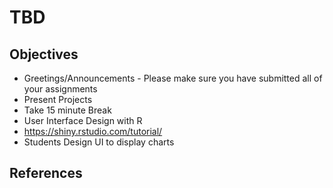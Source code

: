 # TBD


## Objectives
* Greetings/Announcements - Please make sure you have submitted all of your assignments
* Present Projects
* Take 15 minute Break
* User Interface Design with R
* https://shiny.rstudio.com/tutorial/
* Students Design UI to display charts


## References


